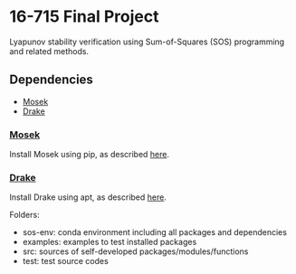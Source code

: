 # 16-715 Final Project
Lyapunov stability verification using Sum-of-Squares (SOS) programming and related methods.

## Dependencies
- [Mosek](#Mosek)
- [Drake](#Drake)

### [Mosek](https://docs.mosek.com/10.0/install/installation.html)
Install Mosek using pip, as described [here](https://docs.mosek.com/10.0/install/installation.html).

### [Drake](https://drake.mit.edu/apt.html#stable-releases)
Install Drake using apt, as described [here](https://drake.mit.edu/apt.html#stable-releases).

Folders:
- sos-env: conda environment including all packages and dependencies
- examples: examples to test installed packages 
- src: sources of self-developed packages/modules/functions
- test: test source codes